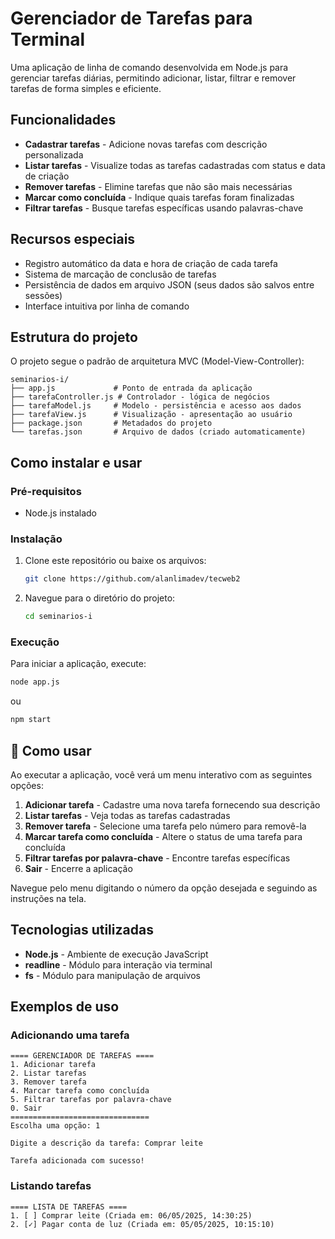 # Gerenciador de Tarefas para Terminal

Uma aplicação de linha de comando desenvolvida em Node.js para gerenciar tarefas diárias, permitindo adicionar, listar, filtrar e remover tarefas de forma simples e eficiente.

## Funcionalidades

- **Cadastrar tarefas** - Adicione novas tarefas com descrição personalizada
- **Listar tarefas** - Visualize todas as tarefas cadastradas com status e data de criação
- **Remover tarefas** - Elimine tarefas que não são mais necessárias
- **Marcar como concluída** - Indique quais tarefas foram finalizadas
- **Filtrar tarefas** - Busque tarefas específicas usando palavras-chave

## Recursos especiais

- Registro automático da data e hora de criação de cada tarefa
- Sistema de marcação de conclusão de tarefas
- Persistência de dados em arquivo JSON (seus dados são salvos entre sessões)
- Interface intuitiva por linha de comando

## Estrutura do projeto

O projeto segue o padrão de arquitetura MVC (Model-View-Controller):

```
seminarios-i/
├── app.js             # Ponto de entrada da aplicação
├── tarefaController.js # Controlador - lógica de negócios
├── tarefaModel.js     # Modelo - persistência e acesso aos dados
├── tarefaView.js      # Visualização - apresentação ao usuário
├── package.json       # Metadados do projeto
└── tarefas.json       # Arquivo de dados (criado automaticamente)
```

## Como instalar e usar

### Pré-requisitos

- Node.js instalado

### Instalação

1. Clone este repositório ou baixe os arquivos:

   ```bash
   git clone https://github.com/alanlimadev/tecweb2
   ```

2. Navegue para o diretório do projeto:

   ```bash
   cd seminarios-i
   ```

### Execução

Para iniciar a aplicação, execute:

```bash
node app.js
```

ou

```bash
npm start
```

## 📖 Como usar

Ao executar a aplicação, você verá um menu interativo com as seguintes opções:

1. **Adicionar tarefa** - Cadastre uma nova tarefa fornecendo sua descrição
2. **Listar tarefas** - Veja todas as tarefas cadastradas
3. **Remover tarefa** - Selecione uma tarefa pelo número para removê-la
4. **Marcar tarefa como concluída** - Altere o status de uma tarefa para concluída
5. **Filtrar tarefas por palavra-chave** - Encontre tarefas específicas
6. **Sair** - Encerre a aplicação

Navegue pelo menu digitando o número da opção desejada e seguindo as instruções na tela.

## Tecnologias utilizadas

- **Node.js** - Ambiente de execução JavaScript
- **readline** - Módulo para interação via terminal
- **fs** - Módulo para manipulação de arquivos

## Exemplos de uso

### Adicionando uma tarefa

```
==== GERENCIADOR DE TAREFAS ====
1. Adicionar tarefa
2. Listar tarefas
3. Remover tarefa
4. Marcar tarefa como concluída
5. Filtrar tarefas por palavra-chave
0. Sair
===============================
Escolha uma opção: 1

Digite a descrição da tarefa: Comprar leite

Tarefa adicionada com sucesso!
```

### Listando tarefas

```
==== LISTA DE TAREFAS ====
1. [ ] Comprar leite (Criada em: 06/05/2025, 14:30:25)
2. [✓] Pagar conta de luz (Criada em: 05/05/2025, 10:15:10)
```
